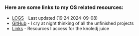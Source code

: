 ### Here are some links to my OS related resources:
* [LOGS](/TXT/mylog.txt) - Last updated (19:24 2024-09-08)
* [GitHub](https://github.com/thorbert-anson-shi/) - I cry at night thinking of all the unfinished projects
* [Links](LINKS/) - Resources I access for the knoledj juice
